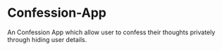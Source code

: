 # Confession-App
An Confession App which allow user to confess their thoughts privately through hiding user details.
